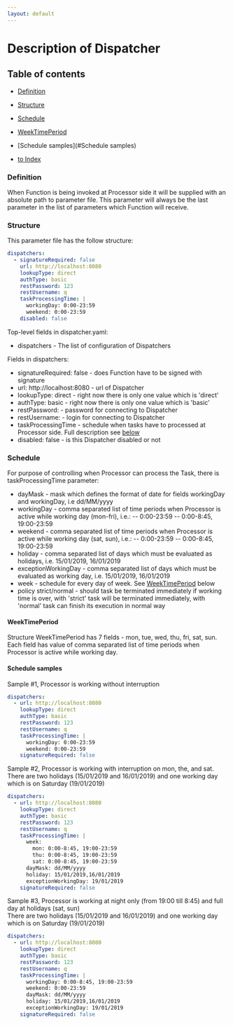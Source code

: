 ```yaml
---
layout: default
---
```


# Description of Dispatcher

## Table of contents

- [Definition](#definition)
- [Structure](#structure)
- [Schedule](#Schedule)
- [WeekTimePeriod](#WeekTimePeriod)
- [Schedule samples](#Schedule samples)

- [to Index](/index)


### Definition

When Function is being invoked at Processor side it will be supplied with an absolute path to parameter file. 
This parameter will always be the last parameter in the list of parameters which Function will receive.

### Structure

This parameter file has the follow structure:   

```yaml
dispatchers:   
  - signatureRequired: false
    url: http://localhost:8080   
    lookupType: direct   
    authType: basic   
    restPassword: 123   
    restUsername: q   
    taskProcessingTime: |   
      workingDay: 0:00-23:59   
      weekend: 0:00-23:59   
    disabled: false
```

Top-level fields in dispatcher.yaml:   
- dispatchers - The list of configuration of Dispatchers
      
Fields in dispatchers:
- signatureRequired: false - does Function have to be signed with signature  
- url: http://localhost:8080 <string> - url of Dispatcher  
- lookupType: direct - right now there is only one value which is 'direct'  
- authType: basic - right now there is only one value which is 'basic'  
- restPassword: <string> - password for connecting to Dispatcher  
- restUsername: <String> - login for connecting to Dispatcher  
- taskProcessingTime <String> - schedule when tasks have to processed at Processor side. 
    Full description see [below](#schedule)   
- disabled: false - is this Dispatcher disabled or not
      
      
### Schedule   
      
For purpose of controlling when Processor can process the Task, there is taskProcessingTime parameter:

- dayMask - mask which defines the format of date for fields workingDay and workingDay, i.e dd/MM/yyyy   
- workingDay - comma separated list of time periods when Processor is active while working day (mon-fri), i.e.:
    -- 0:00-23:59 
    -- 0:00-8:45, 19:00-23:59 
- weekend - comma separated list of time periods when Processor is active while working day (sat, sun), i.e.:
    -- 0:00-23:59 
    -- 0:00-8:45, 19:00-23:59 
- holiday - comma separated list of days which must be evaluated as holidays, i.e. 15/01/2019, 16/01/2019
- exceptionWorkingDay - comma separated list of days which must be evaluated as working day, 
    i.e. 15/01/2019, 16/01/2019
- week <WeekTimePeriod> - schedule for every day of week. See [WeekTimePeriod](#WeekTimePeriod) below
- policy strict/normal - should task be terminated immediately if working time is over,
             with 'strict' task will be terminated immediately, with 'normal' task can finish its execution in normal way      

#### WeekTimePeriod
Structure WeekTimePeriod has 7 fields - mon, tue, wed, thu, fri, sat, sun. 
Each field has value of comma separated list of time periods when Processor is active while working day.

#### Schedule samples

Sample \#1, Processor is working without interruption

```yaml
dispatchers:   
  - url: http://localhost:8080   
    lookupType: direct   
    authType: basic   
    restPassword: 123   
    restUsername: q   
    taskProcessingTime: |   
      workingDay: 0:00-23:59   
      weekend: 0:00-23:59   
    signatureRequired: false   
```   

Sample \#2, Processor is working with interruption on mon, the, and sat. 
There are two holidays (15/01/2019 and 16/01/2019) and one working day which is on Saturday (19/01/2019)  

```yaml
dispatchers:   
  - url: http://localhost:8080   
    lookupType: direct   
    authType: basic   
    restPassword: 123   
    restUsername: q   
    taskProcessingTime: |   
      week:
        mon: 0:00-8:45, 19:00-23:59
        thu: 0:00-8:45, 19:00-23:59
        sat: 0:00-8:45, 19:00-23:59
      dayMask: dd/MM/yyyy
      holiday: 15/01/2019,16/01/2019
      exceptionWorkingDay: 19/01/2019
    signatureRequired: false   
```

Sample \#3, Processor is working at night only (from 19:00 till 8:45) and full day at holidays (sat, sun)  
There are two holidays (15/01/2019 and 16/01/2019) and one working day which is on Saturday (19/01/2019)  

```yaml
dispatchers:   
  - url: http://localhost:8080   
    lookupType: direct   
    authType: basic   
    restPassword: 123   
    restUsername: q   
    taskProcessingTime: |   
      workingDay: 0:00-8:45, 19:00-23:59
      weekend: 0:00-23:59
      dayMask: dd/MM/yyyy
      holiday: 15/01/2019,16/01/2019
      exceptionWorkingDay: 19/01/2019
    signatureRequired: false   
```


